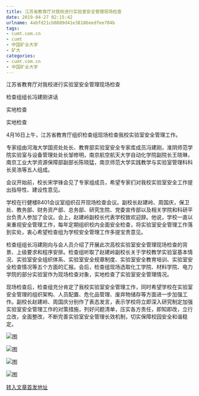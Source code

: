 ```yaml
---
title: 江苏省教育厅对我校进行实验室安全管理现场检查
date: 2019-04-27 02:15:42
urlname: 4abfd21cb0889d41e38186eedfee704b
tags: 
- cumt.com.cn
- cumt
- 中国矿业大学
- 矿大
categories:
- cumt.com.cn
- 中国矿业大学
---
```


江苏省教育厅对我校进行实验室安全管理现场检查

检查组组长冯建刚讲话

实地检查

实地检查

4月16日上午，江苏省教育厅组织检查组现场检查我校实验室安全管理工作。

专家组由河海大学国资处处长、教育部实验室安全专家库成员冯建刚，淮阴师范学院实验室与设备管理处处长邹修明，南京航空航天大学自动化学院副院长王晓琳，南京工业大学资源保障部副部长陈晓猛，南京师范大学实践教学与实验室管理科科长吴浩等五人组成。

会议开始前，校长宋学锋会见了专家组成员，希望专家们对我校实验室安全工作提出指导性、建设性意见。

学校在行健楼B401会议室组织召开现场检查会议。副校长赵建岭、周国庆，保卫处、教务部、财务资产部、总务部、研究生院、党委宣传部以及相关学院和科研平台负责人参加了会议。会上，赵建岭副校长代表学校致欢迎辞。他说，学校一直以来重视安全管理工作，每年定期组织校内全面安全检查，将实验室安全管理工作落到实处，衷心希望检查组为学校安全管理工作多提宝贵意见。

检查组组长冯建刚向与会人员介绍了开展此次高校实验室安全管理现场检查的背景、上级要求和程序安排。检查组听取了赵建岭副校长关于学校教学实验室基本情况、实验室安全组织体系、实验室安全规章制度、实验室安全教育培训、实验室安全检查情况等五个方面的汇报。会后，检查组现场选取化工学院、材料学院、电力学院的部分实验室作为现场检查对象，实地检查了实验室安全管理情况。

现场检查后，检查组充分肯定了我校实验室安全管理工作，同时希望学校在实验室安全管理的组织架构、人员配置、危化品管理、废弃物储存等方面进一步加强工作。副校长赵建岭、周国庆分别作了表态发言，表示学校将立即深入研究制定加强实验室安全管理工作的对策措施，列好问题清单，压实各方责任，即知即改，立行立改，全面整改，不断完善实验室安全管理长效机制，切实保障校园安全和谐稳定。 

![图](http://xwzx.cumt.edu.cn/_upload/article/images/40/f0/99fe120e4eab978a56998214f06d/5249133c-821c-4cb6-b9fb-e7ac22e24449.jpg)

![图](http://xwzx.cumt.edu.cn/_upload/article/images/40/f0/99fe120e4eab978a56998214f06d/c3ac2af5-9606-4897-b49c-d440a567ca33.jpg)

![图](http://xwzx.cumt.edu.cn/_upload/article/images/40/f0/99fe120e4eab978a56998214f06d/ebe96b14-416b-4e3c-b3a8-eebb9495f59e.jpg)

![图](http://xwzx.cumt.edu.cn/_upload/article/images/40/f0/99fe120e4eab978a56998214f06d/45c217a8-045f-41d7-ac79-bb926945e5df.jpg)

[转入文章首发地址](http://xwzx.cumt.edu.cn/ef/60/c513a520032/page.htm)